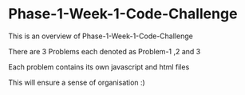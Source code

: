 # Phase-1-Week-1-Code-Challenge

This is an overview of Phase-1-Week-1-Code-Challenge

There are 3 Problems each denoted as Problem-1 ,2 and 3

Each problem contains its own javascript and html files

This will ensure a sense of organisation :)

